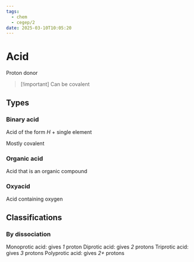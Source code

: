 ```yaml
---
tags:
  - chem
  - cegep/2
date: 2025-03-10T10:05:20
---
```


# Acid

Proton donor

> [!important] Can be covalent

## Types

### Binary acid

Acid of the form $H$ + single element

Mostly covalent

### Organic acid

Acid that is an organic compound

### Oxyacid

Acid containing oxygen

## Classifications

### By dissociation

Monoprotic acid: gives *1* proton
Diprotic acid: gives *2* protons
Triprotic acid: gives *3* protons
Polyprotic acid: gives *2+* protons
